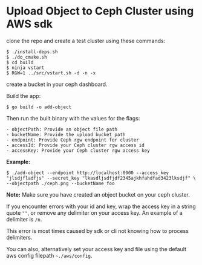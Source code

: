 # Upload Object to Ceph Cluster using AWS sdk

clone the repo and create a test cluster using these commands:

    $ ./install-deps.sh
    $ ./do_cmake.sh
    $ cd build
    $ ninja vstart
    $ RGW=1 ../src/vstart.sh -d -n -x

create a bucket in your ceph dashboard.

Build the app: 
    
    $ go build -o add-object

Then run the built binary with the values for the flags:

    - objectPath: Provide an object file path
    - bucketName: Provide the upload bucket path 
    - endpoint: Provide Ceph rgw endpoint for cluster
    - accessId: Provide your Ceph cluster rgw access id
    - accessKey: Provide your Ceph cluster rgw access key

**Example:**

    $ ./add-object --endpoint http://localhost:8000 --access_key "jlsdjfladfjs" --secret_key "lkasdljsdfjdf2345ajkhfahdfad3423lksdjf" \
    --objectpath ./ceph.png --bucketName foo

**Note:**  Make sure you have created an object bucket on your ceph cluster.


If you encounter errors with your id and key, wrap the access key in a string quote `""`, or remove any delimiter on your access key. An example of a delimiter is `/n`.

This error is most times caused by sdk or cli not knowing how to process delimiters. 

You can also, alternatively set your access key and file using the default aws config filepath `~./aws/config`.